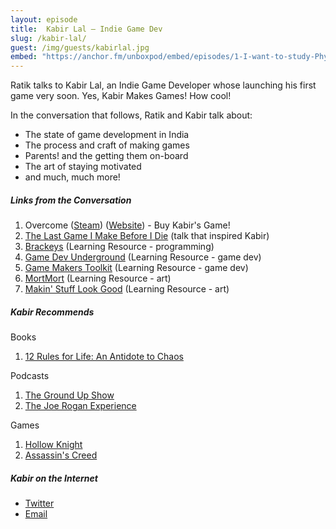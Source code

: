 ```yaml
---
layout: episode
title:  Kabir Lal – Indie Game Dev
slug: /kabir-lal/
guest: /img/guests/kabirlal.jpg
embed: "https://anchor.fm/unboxpod/embed/episodes/1-I-want-to-study-Physics--not-Engineering-e1oib7/a-a492oi"
---
```


Ratik talks to Kabir Lal, an Indie Game Developer whose launching his first game very soon. Yes, Kabir Makes Games! How cool! 

In the conversation that follows, Ratik and Kabir talk about: 

- The state of game development in India
- The process and craft of making games
- Parents! and the getting them on-board
- The art of staying motivated 
- and much, much more!

##### Links from the Conversation

1. Overcome ([Steam](https://store.steampowered.com/app/1020090/Overcome/)) ([Website](https://www.overcomegame.com/)) - Buy Kabir's Game!
2.  [The Last Game I Make Before I Die](https://www.youtube.com/watch?v=LQHtOg46eOw) (talk that inspired Kabir)
3.  [Brackeys](https://www.youtube.com/user/Brackeys) (Learning Resource - programming)
4.  [Game Dev Underground](https://www.youtube.com/channel/UC_hwKJdF3KRAy4QIaiCSMgQ/) (Learning Resource - game dev) 
5.  [Game Makers Toolkit](https://www.youtube.com/user/McBacon1337) (Learning Resource - game dev)
6.  [MortMort](https://www.youtube.com/user/atMNRArt/) (Learning Resource - art)
7.  [Makin' Stuff Look Good](https://www.youtube.com/channel/UCEklP9iLcpExB8vp_fWQseg/) (Learning Resource - art)

##### Kabir Recommends

Books

1. [12 Rules for Life: An Antidote to Chaos](https://www.amazon.in/12-Rules-Life-Antidote-Chaos/dp/0241351642/ref=sr_1_2?ie=UTF8&qid=1552226570&sr=8-2&keywords=12+rules+for+life+by+jordan+b.+peterson)

Podcasts

1. [The Ground Up Show](http://mattdavella.com/podcast)
2. [The Joe Rogan Experience](http://podcasts.joerogan.net/)

Games

1. [Hollow Knight](https://hollowknight.com/)
2. [Assassin's Creed](https://assassinscreed.ubisoft.com/game/en-us/games)

##### Kabir on the Internet

- [Twitter](https://twitter.com/KabirMakesGames)
- [Email](mailto:overcomestudios@gmail.com)
